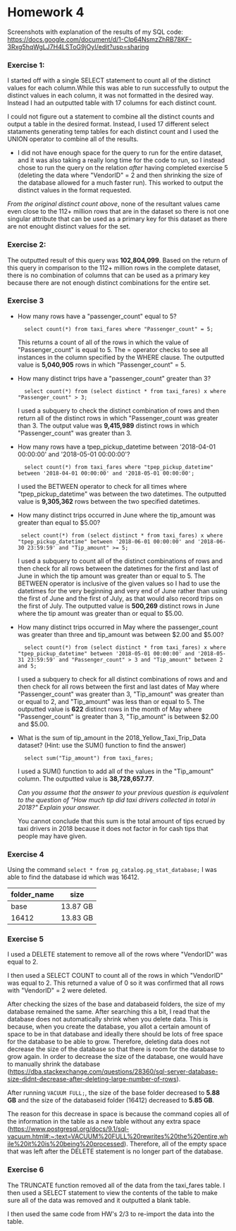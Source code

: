# Homework 4

Screenshots with explanation of the results of my SQL code: https://docs.google.com/document/d/1-CIp64NsmzZhRB78KF-3Rxg5hqWgLJ7H4LSToG9jOyI/edit?usp=sharing

### Exercise 1:

I started off with a single SELECT statement to count all of the distinct values for each column.While this was able to run successfully to output the distinct values in each column, it was not formatted in the desired way. Instead I had an outputted table with 17 columns for each distinct count.  

I could not figure out a statement to combine all the distinct counts and output a table in the desired format. Instead, I used 17 different select stataments generating temp tables for each distinct count and I used the UNION operator to combine all of the results. 

- I did not have enough space for the query to run for the entire dataset, and it was also taking a really long time for the code to run, so I instead chose to run the query on the relation *after* having completed exercise 5 (deleting the data where "VendorID" = 2 and then shrinking the size of the database allowed for a much faster run). This worked to output the distinct values in the format requested.

*From the original distinct count above*, none of the resultant values came even close to the 112+ million rows that are in the dataset so there is not one singular attribute that can be used as a primary key for this dataset as there are not enought distinct values for the set. 

### Exercise 2: 

The outputted result of this query was **102,804,099**. Based on the return of this query in comparison to the 112+ million rows in the complete dataset, there is no combination of columns that can be used as a primary key because there are not enough distinct combinations for the entire set. 


### Exercise 3

- How many rows have a "passenger_count" equal to 5?

        select count(*) from taxi_fares where "Passenger_count" = 5;

    This returns a count of all of the rows in which the value of "Passenger_count" is equal to 5. The = operator checks to see all instances in the column specified by the WHERE clause. 
    The outputted value is **5,040,905** rows in which "Passenger_count" = 5. 

- How many distinct trips have a "passenger_count" greater than 3?

        select count(*) from (select distinct * from taxi_fares) x where "Passenger_count" > 3;
    
    I used a subquery to check the distinct combination of rows and then return all of the distinct rows in which "Passenger_count was greater than 3. 
    The output value was **9,415,989** distinct rows in which "Passenger_count" was greater than 3. 


- How many rows have a tpep_pickup_datetime between '2018-04-01 00:00:00' and '2018-05-01 00:00:00'?

        select count(*) from taxi_fares where "tpep_pickup_datetime" between '2018-04-01 00:00:00' and '2018-05-01 00:00:00';

    I used the BETWEEN operator to check for all times where "tpep_pickup_datetime" was between the two datetimes. 
    The outputted value is **9,305,362** rows between the two specified datetimes. 

- How many distinct trips occurred in June where the tip_amount was greater than equal to $5.00?

       select count(*) from (select distinct * from taxi_fares) x where "tpep_pickup_datetime" between '2018-06-01 00:00:00' and '2018-06-30 23:59:59' and "Tip_amount" >= 5; 
    
    I used a subquery to count all of the distinct combinations of rows and then check for all rows between the datetimes for the first and last of June in which the tip amount was greater than or equal to 5. The BETWEEN operator is inclusive of the given values so I had to use the datetimes for the very beginning and very end of June rather than using the first of June and the first of July, as that would also record trips on the first of July. 
    The outputted value is **500,269** distinct rows in June where the tip amount was greater than or equal to $5.00. 

- How many distinct trips occurred in May where the passenger_count was greater than three and tip_amount was between $2.00 and $5.00?

        select count(*) from (select distinct * from taxi_fares) x where "tpep_pickup_datetime" between '2018-05-01 00:00:00' and '2018-05-31 23:59:59' and "Passenger_count" > 3 and "Tip_amount" between 2 and 5;

    I used a subquery to check for all distinct combinations of rows and and then check for all rows between the first and last dates of May where "Passenger_count" was greater than 3, "Tip_amount" was greater than or equal to 2, and "Tip_amount" was less than or equal to 5. 
    The outputted value is **622** distinct rows in the month of May where "Passenger_count"  is greater than 3, "Tip_amount" is between $2.00 and $5.00. 

- What is the sum of tip_amount in the 2018_Yellow_Taxi_Trip_Data dataset? (Hint: use the SUM() function to find the answer)

        select sum("Tip_amount") from taxi_fares;

    I used a SUM() function to add all of the values in the "Tip_amount" column.
    The outputted value is **38,728,657.77**. 

    *Can you assume that the answer to your previous question is equivalent to the question of "How much tip did taxi drivers collected in total in 2018?" Explain your answer.*

    You cannot conclude that this sum is the total amount of tips ecrued by taxi drivers in 2018 because it does not factor in for cash tips that people may have given. 

### Exercise 4

Using the command `select * from pg_catalog.pg_stat_database;` I was able to find the database id which was 16412.

|folder_name|size|
|--|--|
|base | 13.87 GB|
|16412 | 13.83 GB|

### Exercise 5

I used a DELETE statement to remove all of the rows where "VendorID" was equal to 2. 

I then used a SELECT COUNT to count all of the rows in which "VendorID" was equal to 2. This returned a value of 0 so it was confirmed that all rows with "VendorID" = 2 were deleted. 

After checking the sizes of the base and databaseid folders, the size of my database remained the same. After searching this a bit, I read that the database does not automatically shrink when you delete data. This is because, when you create the database, you allot a certain amount of space to be in that database and ideally there should be lots of free space for the database to be able to grow. Therefore, deleting data does not decrease the size of the database so that there is room for the database to grow again. In order to decrease the size of the database, one would have to manually shrink the database (https://dba.stackexchange.com/questions/28360/sql-server-database-size-didnt-decrease-after-deleting-large-number-of-rows). 


 After running `VACUUM FULL;`, the size of the base folder decreased to **5.88 GB** and the size of the databaseid folder (16412) decreased to **5.85 GB**. 

 The reason for this decrease in space is because the command copies all of the information in the table as a new table without any extra space (https://www.postgresql.org/docs/9.1/sql-vacuum.html#:~:text=VACUUM%20FULL%20rewrites%20the%20entire,while%20it%20is%20being%20processed). Therefore, all of the empty space that was left after the DELETE statement is no longer part of the database. 

### Exercise 6

The TRUNCATE function removed all of the data from the taxi_fares table. I then used a SELECT statement to view the contents of the table to make sure all of the data was removed and it outputted a blank table.

I then used the same code from HW's 2/3 to re-import the data into the table. 